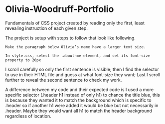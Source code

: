# Olivia-Woodruff-Portfolio
Fundamentals of CSS project created by reading only the first, least revealing instruction of each given step. 

The project is setup with steps to follow that look like following.
```
Make the paragraph below Olivia’s name have a larger text size.

In style.css, select the .about-me element, and set its font-size property to 20px
```
I scroll carefully so only the first sentence is visible; then I find the selector to use in their HTML file and guess at what font-size they want; Last I scroll further to reveal the second sentence to check my work.

A difference between my code and their expected code is I used a more specific selector (.header h1 instead of only h1) to chance the title blue, this is because they wanted it to match the background which is specific to .header so if another h1 were added it would be blue but not necessarily in .header. Maybe they would want all h1 to match the header background regardless of location. 
